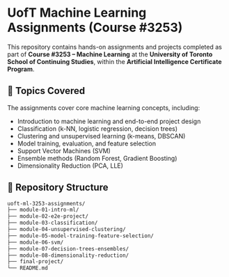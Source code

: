 # UofT Machine Learning Assignments (Course #3253)

This repository contains hands-on assignments and projects completed as part of **Course #3253 – Machine Learning** at the **University of Toronto School of Continuing Studies**, within the **Artificial Intelligence Certificate Program**.

## 🧠 Topics Covered

The assignments cover core machine learning concepts, including:

- Introduction to machine learning and end-to-end project design  
- Classification (k-NN, logistic regression, decision trees)  
- Clustering and unsupervised learning (k-means, DBSCAN)  
- Model training, evaluation, and feature selection  
- Support Vector Machines (SVM)  
- Ensemble methods (Random Forest, Gradient Boosting)  
- Dimensionality Reduction (PCA, LLE)  

## 📁 Repository Structure

```bash
uoft-ml-3253-assignments/
├── module-01-intro-ml/
├── module-02-e2e-project/
├── module-03-classification/
├── module-04-unsupervised-clustering/
├── module-05-model-training-feature-selection/
├── module-06-svm/
├── module-07-decision-trees-ensembles/
├── module-08-dimensionality-reduction/
├── final-project/
└── README.md
